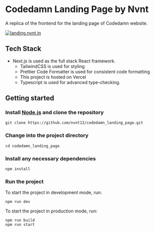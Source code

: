 # **Codedamn Landing Page by Nvnt**

A replica of the frontend for the
landing page of Codedamn website.

[![landing.nvnt.in](https://img.shields.io/website?color=yellow&logoColor=white&down_message=down&label=landing.nvnt.in&style=for-the-badge&up_color=yellow&up_message=up&url=https%3A%2F%2Fnvnt.in)](https://landing.nvnt.in)

## **Tech Stack**

-   Next.js is used as the full stack React framework.
    -   TailwindCSS is used for styling
    -   Prettier Code Formatter is used for consistent code formatting
    -   This project is hosted on Vercel
    -   Typescript is used for advanced type-checking.

## **Getting started**

### Install [Node.js](https://nodejs.org/en) and clone the repository

```shell
git clone https://github.com/nvnt12/codedamn_landing_page.git
```

### Change into the project directory

```shell
cd codedamn_landing_page
```

### Install any necessary dependencies

```shell
npm install
```

### Run the project

To start the project in development mode, run:

```shell
npm run dev
```

To start the project in production mode, run:

```shell
npm run build
npm run start
```
